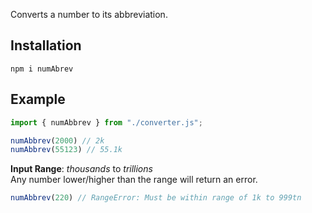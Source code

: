 Converts a number to its abbreviation.

## Installation

```sh-session
npm i numAbrev
```

## Example

```js
import { numAbbrev } from "./converter.js";

numAbbrev(2000) // 2k
numAbbrev(55123) // 55.1k
```

**Input Range**: *thousands* to *trillions*\
Any number lower/higher than the range will return an error.

```js
numAbbrev(220) // RangeError: Must be within range of 1k to 999tn
```